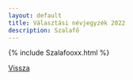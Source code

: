 ```yaml
---
layout: default
title: Választási névjegyzék 2022
description: Szalafő
---
```


{% include Szalafooxx.html %}

[Vissza](./)